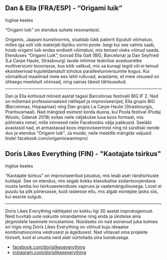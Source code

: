 ## Dan & Ella (FRA/ESP) - “Origami luik”

Inglise keeles

“Origami luik” on etendus suhete resonantsist.

Origamis, Jaapani kunstivormis, sisaldab tükk paberit lõputult võimalusi, milles iga volt viib materjali lõpliku vormi poole. Isegi kui see valmis saab, hoiab origami luik endas endiselt võimalusi, mis temast oleks võinud saada. Etenduses “Origami Luik”, toovad Ella Galt (BIG, Barcelona) ja Dan Seyfried (La Carpe Haute, Strasbourg) lavale intiimse teatrilise avastusretke multiversiumi teooriasse, kus kõik valikud, mis sa kunagi tegid või ei teinud eksisteerivad kujuteldamatult tohutus paralleeluniversumite kogus. Kui võimalikud maailmad meie ees lahti rulluvad, avastame, et meie otsused on ühtaegu meeletult võimsad, ning samas täiesti tähtsusetud.  

---

Dan ja Ella kohtusid mõned aastat tagasi Barcelonas festivalil BIG IF 2. Nad on mõlemad professionaalsed näitlejad ja improviseerijad, Ella grupis BIG (Barcelonas, Hispaanias) ning Dan grupis La Carpe Haute (Strasbourgis, Prantsusmaal). Nad mängisid esimest korda duona, kui Poola festival (Podaj Wioslo, Gdansk 2018) esitas neile väljakutse luua koos formaat, mis põhineks nimel, mille inimesed neile Facebookis välja pakkusid. Seeläbi avastasid nad, et armastavad koos improviseerimist ning nii sündiski nende duo ja etendus “Origami luik”. Ja muide, neile meeldib mängida valjusid linde! 
facebook.com/origamiswanimpro/


## Doris Likes Everything (FIN) - "Kaotajate tsirkus"

Inglise keeles

“Kaotajate tsirkus” on improviseeritud jutustus, mis leiab aset rändtsirkuste kuldajal. See on etendus, mis segab kokku klassikalise südantsoojendava musta lamba loo tsirkuseetenduste vapruse ja vaatemängulisusega. Loost ei puudu ka pilk põnevasse, kuid raskesse ellu, mis algab esinejate jaoks siis, kui eesriie sulgub. 

---

Doris Likes Everything näitlejatel on kokku ligi 30 aastat improkogemust. Neid huvitab uute oskuste omandamine ning enda ja üksteise aina järgmistele tasemele innustamine. Nüüdseks on nad esinenud juba kolmes eri riigis ning Doris Likes Everything on võtnud kuju ideaalse kombinatsioonina veidrusest ja ägedusest. Nad võtavad oma projekte tõsiselt, kuid ei unusta neid alati vürtsitada siira lustakusega. 


- [facebook.com/dorislikeseverything](https://facebook.com/dorislikeseverything)
- [instagram.com/dorislikeseverything](https://instagram.com/dorislikeseverything)

